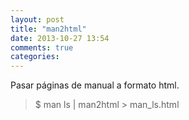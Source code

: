 ```yaml
---
layout: post
title: "man2html"
date: 2013-10-27 13:54
comments: true
categories: 
---
```

Pasar páginas de manual a formato html.

>$ man ls | man2html > man_ls.html

